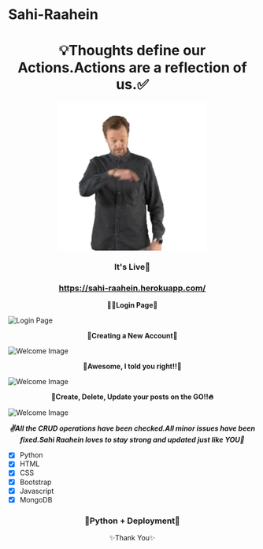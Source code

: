 # Sahi-Raahein

# <div align="center">💡Thoughts define our Actions.Actions are a reflection of us.✅</div>
<div align="center">  
  <img align="center" width="300" height="300" src="https://github.com/sd2001/sd2001/blob/master/200w%20(5).webp">
</div>

### <div align="center"> It's Live💖</div>
### <div align="center"><a href="https://sahi-raahein.herokuapp.com/">https://sahi-raahein.herokuapp.com/</a> </div>

**<div align="center"> 🙋‍♂️Login Page🙅 </div>**

![Login Page](https://github.com/sd2001/Sahi-Raahein/blob/master/Login.jpg)

**<div align="center"> 📝Creating a New Account📲 </div>**

![Welcome Image](https://github.com/sd2001/Sahi-Raahein/blob/master/Register.jpg)

**<div align="center"> 🌟Awesome, I told you right!!🚀 </div>**

![Welcome Image](https://github.com/sd2001/Sahi-Raahein/blob/master/Posts.jpg)

**<div align="center">🔩Create, Delete, Update your posts on the GO!!🔥</div>**

![Welcome Image](https://github.com/sd2001/Sahi-Raahein/blob/master/crud_ops.jpg)

***<div align="center">✌All the CRUD operations have been checked.All minor issues have been fixed.Sahi Raahein loves to stay strong and updated just like YOU💪***</div>

- [x] Python
- [x] HTML
- [x] CSS
- [x] Bootstrap
- [x] Javascript
- [x] MongoDB

### <div align="center">🐉Python + Deployment💖
</div>
<div align="center">
✨Thank You✨
</div>

